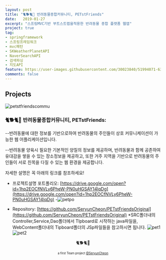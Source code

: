 ```yaml
---
layout: post
title: "🐈🐕🐈🐇 반려동물종합커뮤니티, PETstFriends"
date:   2019-01-27
excerpt: "스프링MVC기반 부트스트랩을적용한 반려동물 종합 플랫폼 웹앱"
project: true
tag:
- springframework
- 스프링프레임워크
- mvc패턴
- SKWeatherPlanetAPI
- NaverSearchAPI
- 검색파싱
- 지도API
feature: https://user-images.githubusercontent.com/30023840/51994071-631cde80-24f3-11e9-9667-5c47b3b476c9.png
comments: false
---
```




## Projects
![petstfriendscommu](https://user-images.githubusercontent.com/30023840/51994071-631cde80-24f3-11e9-9667-5c47b3b476c9.png)
### 🐈🐕🐈🐇 반려동물종합커뮤니티, PETstFriends:

--반려동물에 대한 정보를 기반으로하여 반려동물의 주인들이 상호 커뮤니케이션이 가능한 웹 어플리케이션입니다.

--반려동물 양육시 필요한 기본적인 양질의 정보를 제공하며, 반려동물과 함께 공존하여 유대감을 쌓을 수 있는 장소정보을 제공하고, 또한 거주 지역을 기반으로 반려동물의 주인들이 서로 친목을 다질 수 있는 웹 환경을 제공합니다.


자세한 설명은 꼭 아래의 링크를 참조하세요!
- 프로젝트설명 포트폴리오: [https://drive.google.com/open?id=1hp2EOCfNVLy6PheW-PN0uHGSAY14lqDg](https://drive.google.com/open?id=1hp2EOCfNVLy6PheW-PN0uHGSAY14lqDg)
-![petpo](https://user-images.githubusercontent.com/30023840/52528201-ba088c00-2d1b-11e9-9e31-8ce945a506d8.JPG)


- Repository: [https://github.com/SeryunCheon/PETstFriendsOriginal](https://github.com/SeryunCheon/PETstFriendsOriginal)
 *SRC폴더내의 Controller,Service,Dao폴더에서 TIpboard로 시작하는 java파일을,
 WebContent폴더내의 Tipboard폴더의 JSp파일들을 참고하시면 됩니다.
![pet1](https://user-images.githubusercontent.com/30023840/52528193-80378580-2d1b-11e9-8698-6b1f773e4774.JPG)
![pet2](https://user-images.githubusercontent.com/30023840/52528194-80d01c00-2d1b-11e9-8228-8afc2d8bcc26.JPG)

<p align="center">🐈🐕🐈🐇 </p>
<p align="center">
<sub><sup>a first Team project <a href="https://github.com/SeryunCheon/PETstFriendsOriginal">@SeryunCheon</a></sup></sub>
</p>